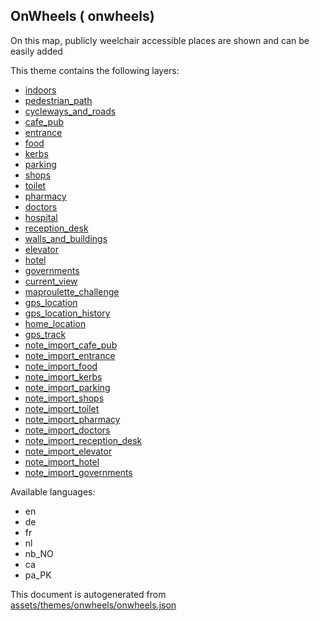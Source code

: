 

 OnWheels ( onwheels) 
----------------------



On this map, publicly weelchair accessible places are shown and can be easily added

This theme contains the following layers:



  - [indoors](../Layers/indoors.md)
  - [pedestrian_path](../Layers/pedestrian_path.md)
  - [cycleways_and_roads](../Layers/cycleways_and_roads.md)
  - [cafe_pub](../Layers/cafe_pub.md)
  - [entrance](../Layers/entrance.md)
  - [food](../Layers/food.md)
  - [kerbs](../Layers/kerbs.md)
  - [parking](../Layers/parking.md)
  - [shops](../Layers/shops.md)
  - [toilet](../Layers/toilet.md)
  - [pharmacy](../Layers/pharmacy.md)
  - [doctors](../Layers/doctors.md)
  - [hospital](../Layers/hospital.md)
  - [reception_desk](../Layers/reception_desk.md)
  - [walls_and_buildings](../Layers/walls_and_buildings.md)
  - [elevator](../Layers/elevator.md)
  - [hotel](../Layers/hotel.md)
  - [governments](../Layers/governments.md)
  - [current_view](../Layers/current_view.md)
  - [maproulette_challenge](../Layers/maproulette_challenge.md)
  - [gps_location](../Layers/gps_location.md)
  - [gps_location_history](../Layers/gps_location_history.md)
  - [home_location](../Layers/home_location.md)
  - [gps_track](../Layers/gps_track.md)
  - [note_import_cafe_pub](../Layers/note_import_cafe_pub.md)
  - [note_import_entrance](../Layers/note_import_entrance.md)
  - [note_import_food](../Layers/note_import_food.md)
  - [note_import_kerbs](../Layers/note_import_kerbs.md)
  - [note_import_parking](../Layers/note_import_parking.md)
  - [note_import_shops](../Layers/note_import_shops.md)
  - [note_import_toilet](../Layers/note_import_toilet.md)
  - [note_import_pharmacy](../Layers/note_import_pharmacy.md)
  - [note_import_doctors](../Layers/note_import_doctors.md)
  - [note_import_reception_desk](../Layers/note_import_reception_desk.md)
  - [note_import_elevator](../Layers/note_import_elevator.md)
  - [note_import_hotel](../Layers/note_import_hotel.md)
  - [note_import_governments](../Layers/note_import_governments.md)


Available languages:



  - en
  - de
  - fr
  - nl
  - nb_NO
  - ca
  - pa_PK
 

This document is autogenerated from [assets/themes/onwheels/onwheels.json](https://github.com/pietervdvn/MapComplete/blob/develop/assets/themes/onwheels/onwheels.json)